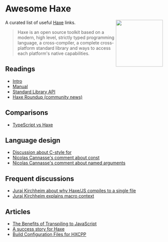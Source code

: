 # Awesome Haxe

<img align="right" src="http://haxe.org/img/haxe-logo.svg" width="150" height="150" />

A curated list of useful [Haxe](http://haxe.org/) links.

> Haxe is an open source toolkit based on a modern, high level, strictly typed programming language, a cross-compiler, a complete cross-platform standard library and ways to access each platform's native capabilities.


## Readings
 * [Intro](http://haxe.org/documentation/introduction/)
 * [Manual](http://haxe.org/manual/introduction.html)
 * [Standard Library API](http://api.haxe.org/)
 * [Haxe Roundup (community news)](http://haxe.io/)

## Comparisons

 * [TypeScript vs Haxe](http://blog.onthewings.net/2015/08/05/typescript-vs-haxe/)

## Language design

 * [Discussion about C-style for](https://groups.google.com/forum/#!topic/haxelang/mbc_hpGOcUQ)
 * [Nicolas Cannasse's comment about const](https://github.com/HaxeFoundation/haxe/issues/4441#issuecomment-131327893)
 * [Nicolas Cannasse's comment about named arguments](https://github.com/HaxeFoundation/haxe/issues/4507#issuecomment-135796766)

## Frequent discussions

 * [Juraj Kirchheim about why Haxe/JS compiles to a single file](https://groups.google.com/d/msg/haxelang/MJ6yb-kV64c/pGf8F5PZAgAJ)
 * [Juraj Kirchheim explains macro context](https://groups.google.com/forum/#!msg/haxelang/jEEh1hd81_w/fEy8m42IRtUJ)

## Articles
 
 * [The Benefits of Transpiling to JavaScript](http://io.pellucid.com/blog/the-benefits-of-transpiling-to-javascript)
 * [A success story for Haxe](http://nadako.tumblr.com/post/113390739725/a-success-story-for-haxe)
 * [Build Configuration Files for HXCPP](http://matttuttle.com/2015/07/hxcpp-build-xml/)
